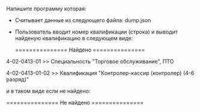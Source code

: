 Напишите программу которая:
- Считывает данные из следующего файла:
    dump.json
- Пользователь вводит номер квалификации (строка) и выводит найденую квалификацию в следующем виде:

   =============== Найдено ===============

4-02-0413-01 >> Специальность "Торговое обслуживание", ПТО

4-02-0413-01-02 >> Квалификация "Контролер-кассир (контролер) (4-6 разряд)"

и в таком виде если не найдено:

=============== Не найдено ===============

